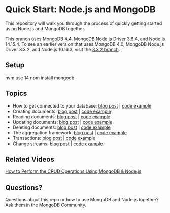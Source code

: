 # Quick Start: Node.js and MongoDB

This repository will walk you through the process of quickly getting started using Node.js and MongoDB together.  

This branch uses MongoDB 4.4, MongoDB Node.js Driver 3.6.4, and Node.js 14.15.4. To see an earlier version that uses MongoDB 4.0, MongoDB Node.js Driver 3.3.2, and Node.js 10.16.3, visit the [3.3.2 branch](https://github.com/mongodb-developer/nodejs-quickstart/tree/3.3.2).

## Setup
nvm use 14
npm install mongodb


## Topics

* How to get connected to your database: [blog post](https://developer.mongodb.com/quickstart/node-connect-mongodb/) | [code example](connection.js)
* Creating documents: [blog post](https://developer.mongodb.com/quickstart/node-crud-tutorial/) | [code example](create.js)
* Reading documents: [blog post](https://developer.mongodb.com/quickstart/node-crud-tutorial/) | [code example](read.js)
* Updating documents: [blog post](https://developer.mongodb.com/quickstart/node-crud-tutorial/) | [code example](update.js)
* Deleting documents: [blog post](https://developer.mongodb.com/quickstart/node-crud-tutorial/) | [code example](delete.js)
* The aggregation framework: [blog post](https://developer.mongodb.com/quickstart/node-aggregation-framework/) | [code example](aggregation.js)
* Transactions: [blog post](https://developer.mongodb.com/quickstart/node-transactions/) | [code example](transaction.js)
* Change streams: [blog post](https://developer.mongodb.com/quickstart/nodejs-change-streams-triggers/) | [code example](changeStreams.js)

## Related Videos

[How to Perform the CRUD Operations Using MongoDB & Node.js](https://youtu.be/ayNI9Q84v8g)

## Questions?

Questions about this repo or how to use MongoDB and Node.js together?  Ask them in the [MongoDB Community](https://community.mongodb.com).

